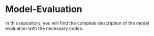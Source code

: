 # Model-Evaluation

In this repository, you will find the complete description of the model evaluation with the necessary codes.
